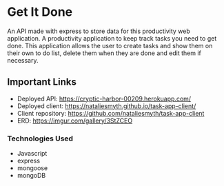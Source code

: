 # Get It Done

An API made with express to store data for this productivity web application.
A productivity application to keep track tasks you need to get done.
This application allows the user to create tasks and show them on their own to do list, delete them when they are done and edit them if necessary.

## Important Links

* Deployed API: <https://cryptic-harbor-00209.herokuapp.com/>
* Deployed client: <https://nataliesmyth.github.io/task-app-client/>
* Client repository: <https://github.com/nataliesmyth/task-app-client>
* ERD: <https://imgur.com/gallery/3StZCEO>

### Technologies Used

* Javascript
* express
* mongoose
* mongoDB
